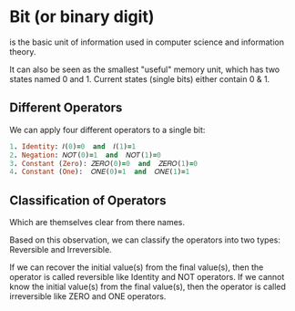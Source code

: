# Bit (or binary digit) 
is the basic unit of information used in computer science and information theory.

It can also be seen as the smallest "useful" memory unit, which has two states named 0 and 1.
Current states (single bits) either contain 0 & 1.

## Different Operators

We can apply four different operators to a single bit:

```ruby
1. Identity: 𝐼(0)=0  and  𝐼(1)=1 
2. Negation: 𝑁𝑂𝑇(0)=1  and  𝑁𝑂𝑇(1)=0 
3. Constant (Zero): 𝑍𝐸𝑅𝑂(0)=0  and  𝑍𝐸𝑅𝑂(1)=0 
4. Constant (One):  𝑂𝑁𝐸(0)=1  and  𝑂𝑁𝐸(1)=1
```
## Classification of Operators
Which are themselves clear from there names.

Based on this observation, we can classify the operators into two types: Reversible and Irreversible.

If we can recover the initial value(s) from the final value(s), then the operator is called reversible like Identity and NOT operators.
If we cannot know the initial value(s) from the final value(s), then the operator is called irreversible like ZERO and ONE operators.
